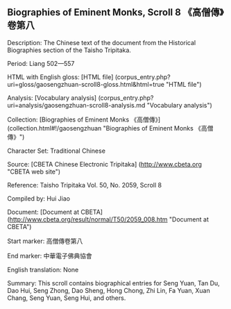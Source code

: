 ##  Biographies of Eminent Monks, Scroll 8 《高僧傳》卷第八

Description: The Chinese text of the document from the Historical Biographies section of the Taisho Tripitaka.

Period: Liang 502—557

HTML with English gloss: [HTML file] (corpus_entry.php?uri=gloss/gaosengzhuan-scroll8-gloss.html&html=true "HTML file")

Analysis: [Vocabulary analysis] (corpus_entry.php?uri=analysis/gaosengzhuan-scroll8-analysis.md "Vocabulary analysis")

Collection: [Biographies of Eminent Monks 《高僧傳》] (collection.html#!/gaosengzhuan "Biographies of Eminent Monks 《高僧傳》")

Character Set: Traditional Chinese

Source: [CBETA Chinese Electronic Tripitaka] (http://www.cbeta.org "CBETA web site")

Reference: Taisho Tripitaka Vol. 50, No. 2059, Scroll 8

Compiled by: Hui Jiao

Document: [Document at CBETA] (http://www.cbeta.org/result/normal/T50/2059_008.htm "Document at CBETA")

Start marker: 高僧傳卷第八

End marker: 中華電子佛典協會

English	translation: None

Summary: This scroll contains biographical entries for Seng Yuan, Tan Du, Dao Hui, Seng Zhong, Dao Sheng, Hong Chong, Zhi Lin, Fa Yuan, Xuan Chang, Seng Yuan, Seng Hui, and others.
